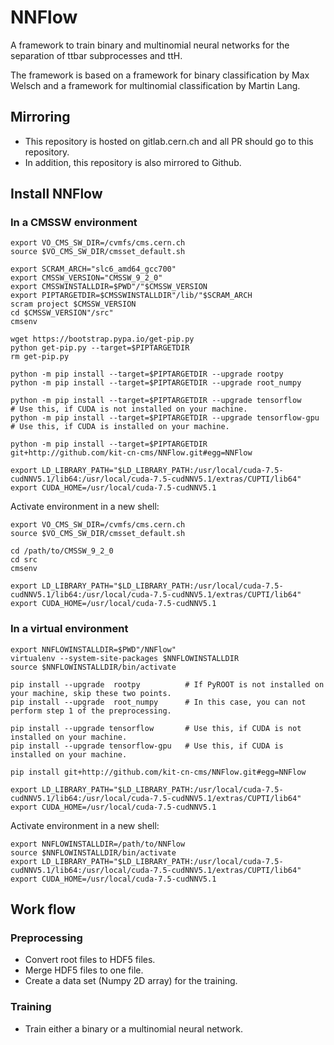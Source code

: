 # NNFlow

A framework to train binary and multinomial neural networks for the separation of ttbar subprocesses and ttH.

The framework is based on a framework for binary classification by Max Welsch and a framework for multinomial classification by Martin Lang.


## Mirroring
- This repository is hosted on gitlab.cern.ch and all PR should go to this repository.
- In addition, this repository is also mirrored to Github.


## Install NNFlow
### In a CMSSW environment
```
export VO_CMS_SW_DIR=/cvmfs/cms.cern.ch
source $VO_CMS_SW_DIR/cmsset_default.sh

export SCRAM_ARCH="slc6_amd64_gcc700"
export CMSSW_VERSION="CMSSW_9_2_0"
export CMSSWINSTALLDIR=$PWD"/"$CMSSW_VERSION
export PIPTARGETDIR=$CMSSWINSTALLDIR"/lib/"$SCRAM_ARCH
scram project $CMSSW_VERSION
cd $CMSSW_VERSION"/src"
cmsenv

wget https://bootstrap.pypa.io/get-pip.py
python get-pip.py --target=$PIPTARGETDIR
rm get-pip.py

python -m pip install --target=$PIPTARGETDIR --upgrade rootpy
python -m pip install --target=$PIPTARGETDIR --upgrade root_numpy

python -m pip install --target=$PIPTARGETDIR --upgrade tensorflow      # Use this, if CUDA is not installed on your machine.
python -m pip install --target=$PIPTARGETDIR --upgrade tensorflow-gpu  # Use this, if CUDA is installed on your machine.

python -m pip install --target=$PIPTARGETDIR git+http://github.com/kit-cn-cms/NNFlow.git#egg=NNFlow

export LD_LIBRARY_PATH="$LD_LIBRARY_PATH:/usr/local/cuda-7.5-cudNNV5.1/lib64:/usr/local/cuda-7.5-cudNNV5.1/extras/CUPTI/lib64"
export CUDA_HOME=/usr/local/cuda-7.5-cudNNV5.1
```

Activate environment in a new shell:
```
export VO_CMS_SW_DIR=/cvmfs/cms.cern.ch
source $VO_CMS_SW_DIR/cmsset_default.sh

cd /path/to/CMSSW_9_2_0
cd src
cmsenv

export LD_LIBRARY_PATH="$LD_LIBRARY_PATH:/usr/local/cuda-7.5-cudNNV5.1/lib64:/usr/local/cuda-7.5-cudNNV5.1/extras/CUPTI/lib64"
export CUDA_HOME=/usr/local/cuda-7.5-cudNNV5.1
```


### In a virtual environment
```
export NNFLOWINSTALLDIR=$PWD"/NNFlow"
virtualenv --system-site-packages $NNFLOWINSTALLDIR
source $NNFLOWINSTALLDIR/bin/activate

pip install --upgrade  rootpy          # If PyROOT is not installed on your machine, skip these two points.
pip install --upgrade  root_numpy      # In this case, you can not perform step 1 of the preprocessing.

pip install --upgrade tensorflow       # Use this, if CUDA is not installed on your machine.
pip install --upgrade tensorflow-gpu   # Use this, if CUDA is installed on your machine.

pip install git+http://github.com/kit-cn-cms/NNFlow.git#egg=NNFlow

export LD_LIBRARY_PATH="$LD_LIBRARY_PATH:/usr/local/cuda-7.5-cudNNV5.1/lib64:/usr/local/cuda-7.5-cudNNV5.1/extras/CUPTI/lib64"
export CUDA_HOME=/usr/local/cuda-7.5-cudNNV5.1
```

Activate environment in a new shell:
```
export NNFLOWINSTALLDIR=/path/to/NNFlow
source $NNFLOWINSTALLDIR/bin/activate
export LD_LIBRARY_PATH="$LD_LIBRARY_PATH:/usr/local/cuda-7.5-cudNNV5.1/lib64:/usr/local/cuda-7.5-cudNNV5.1/extras/CUPTI/lib64"
export CUDA_HOME=/usr/local/cuda-7.5-cudNNV5.1
```


## Work flow
### Preprocessing
- Convert root files to HDF5 files.
- Merge HDF5 files to one file.
- Create a data set (Numpy 2D array) for the training.

### Training
- Train either a binary or a multinomial neural network.
